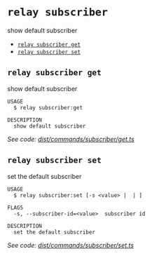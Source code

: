 `relay subscriber`
==================

show default subscriber

* [`relay subscriber get`](#relay-subscriber-get)
* [`relay subscriber set`](#relay-subscriber-set)

## `relay subscriber get`

show default subscriber

```
USAGE
  $ relay subscriber:get

DESCRIPTION
  show default subscriber
```

_See code: [dist/commands/subscriber/get.ts](https://github.com/relaypro/relay-cli/blob/v1.9.1/dist/commands/subscriber/get.ts)_

## `relay subscriber set`

set the default subscriber

```
USAGE
  $ relay subscriber:set [-s <value> |  | ]

FLAGS
  -s, --subscriber-id=<value>  subscriber id

DESCRIPTION
  set the default subscriber
```

_See code: [dist/commands/subscriber/set.ts](https://github.com/relaypro/relay-cli/blob/v1.9.1/dist/commands/subscriber/set.ts)_
